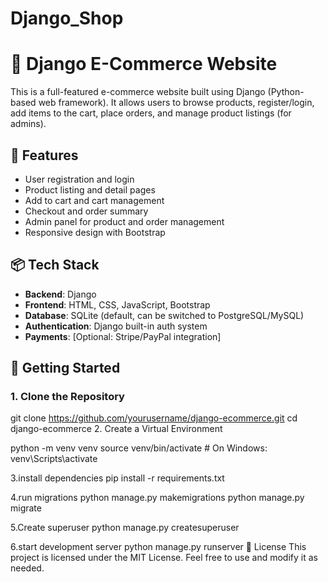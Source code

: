 # Django_Shop
# 🛒 Django E-Commerce Website

This is a full-featured e-commerce website built using Django (Python-based web framework). It allows users to browse products, register/login, add items to the cart, place orders, and manage product listings (for admins).

## 🔧 Features

- User registration and login
- Product listing and detail pages
- Add to cart and cart management
- Checkout and order summary
- Admin panel for product and order management
- Responsive design with Bootstrap

## 📦 Tech Stack

- **Backend**: Django
- **Frontend**: HTML, CSS, JavaScript, Bootstrap
- **Database**: SQLite (default, can be switched to PostgreSQL/MySQL)
- **Authentication**: Django built-in auth system
- **Payments**: [Optional: Stripe/PayPal integration]

## 🚀 Getting Started

### 1. Clone the Repository


git clone https://github.com/yourusername/django-ecommerce.git
cd django-ecommerce
2. Create a Virtual Environment

python -m venv venv
source venv/bin/activate  # On Windows: venv\Scripts\activate

3.install dependencies
pip install -r requirements.txt

4.run migrations
python manage.py makemigrations
python manage.py migrate

5.Create superuser
python manage.py createsuperuser

6.start development server
python manage.py runserver
📜 License
This project is licensed under the MIT License. Feel free to use and modify it as needed.



